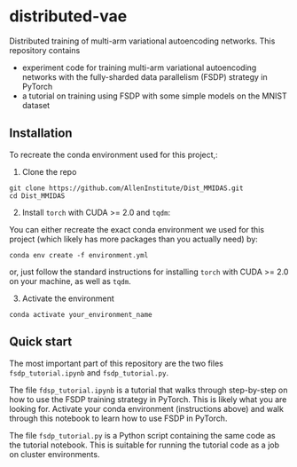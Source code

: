 # distributed-vae
Distributed training of multi-arm variational autoencoding networks. This repository contains 
- experiment code for training multi-arm variational autoencoding networks with the fully-sharded data parallelism (FSDP) strategy in PyTorch
- a tutorial on training using FSDP with some simple models on the MNIST dataset

## Installation

To recreate the conda environment used for this project,: 

1. Clone the repo
```
git clone https://github.com/AllenInstitute/Dist_MMIDAS.git
cd Dist_MMIDAS
```
2. Install `torch` with CUDA >= 2.0 and `tqdm`:

You can either recreate the exact conda environment we used for this project (which likely has more packages than you actually need) by:
```
conda env create -f environment.yml
```
or, just follow the standard instructions for installing `torch` with CUDA >= 2.0 on your machine, as well as `tqdm`. 

3. Activate the environment
```
conda activate your_environment_name
```

## Quick start

The most important part of this repository are the two files `fsdp_tutorial.ipynb` and `fsdp_tutorial.py`. 

The file `fdsp_tutorial.ipynb` is a tutorial that walks through step-by-step on how to use the FSDP training strategy in PyTorch. This is likely what you are looking for. Activate your conda environment (instructions above) and walk through this notebook to learn how to use FSDP in PyTorch.

The file `fsdp_tutorial.py` is a Python script containing the same code as the tutorial notebook. This is suitable for running the tutorial code as a job on cluster environments.
